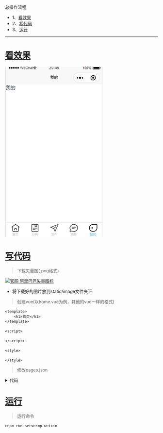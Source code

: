 总操作流程
- 1、[看效果](#uniApp-01)
- 2、[写代码](#uniApp-02)
- 3、[运行](#uniApp-03)

***

# <a name="uniApp-01" href="#" >看效果</a>

![](image/3-1.gif)

# <a name="uniApp-02" href="#" >写代码</a>

> 下载矢量图(.png格式)

[![](https://img.shields.io/badge/官网-阿里巴巴矢量图标-red.svg "官网 阿里巴巴矢量图标")](https://www.iconfont.cn/manage/index?manage_type=myprojects&projectId=1124336)

- 将下载好的图片放到static/image文件夹下

> 创建vue(以home.vue为例，其他的vue一样的格式)

```vue
<template>
	<h1>首页</h1>
</template>

<script>

</script>

<style>

</style>

```

> 修改pages.json

<details>
<summary>代码</summary>

```json
{
	"pages": [
	    {
	        "path": "pages/home/home",
	        "style": {
	        	"navigationBarTitleText": "首页"
	        }
	    },
		{
            "path" : "pages/classes/classes",
            "style" : {
				"navigationBarTitleText": "分类"
			}
        },
		{ 
		    "path" : "pages/publish/publish",
		    "style" : {
				"navigationBarTitleText": "发布"
			}
		},
		{
		    "path" : "pages/news/news",
		    "style" : {
				"navigationBarTitleText": "消息"
			}
		},
        {
            "path" : "pages/me/me",
            "style" : {
				"navigationBarTitleText": "我的"
			}
        }
    ],
	"tabBar": {
			"color": "#cdcdcd",
		    "selectedColor": "#39cffc",
		    "borderStyle": "black",
		    "backgroundColor": "#ffffff",
	        "list": [
				{
	                "pagePath": "pages/home/home",
	                "iconPath": "static/image/home.png",
	                "selectedIconPath": "static/image/home.png",
					"text": "首页"
	            }, 
				{
				    "pagePath": "pages/classes/classes",
				    "iconPath": "static/image/classes.png",
				    "selectedIconPath": "static/image/classes.png",
					"text": "分类"
				}, 
				{
				    "pagePath": "pages/publish/publish",
				    "iconPath": "static/image/publish.png",
				    "selectedIconPath": "static/image/publish.png",
					"text": "发布"
				}, 
				{
				    "pagePath": "pages/news/news",
				    "iconPath": "static/image/news.png",
				    "selectedIconPath": "static/image/news.png",
					"text": "消息"
				}, 
				{
				    "pagePath": "pages/me/me",
				    "iconPath": "static/image/me.png",
				    "selectedIconPath": "static/image/me.png",
					"text": "我的"
				}
	        ]
	    },
	"globalStyle": {
		"navigationBarTextStyle": "black",
		"navigationBarTitleText": "DKLi",
		"navigationBarBackgroundColor": "#F8F8F8",
		"backgroundColor": "#F8F8F8"
	}
}
```

</details>

# <a name="uniApp-03" href="#" >运行</a>

> 运行命令

```shell
cnpm run serve:mp-weixin
```
